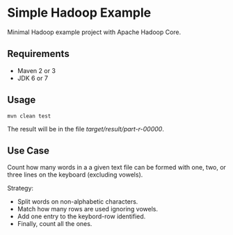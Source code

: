 # Simple Hadoop Example


Minimal Hadoop example project with Apache Hadoop Core.



## Requirements

* Maven 2 or 3
* JDK 6 or 7



## Usage

    mvn clean test

The result will be in the file *target/result/part-r-00000*.


## Use Case

Count how many words in a a given text file can be formed with one, two, or three lines on the keyboard (excluding vowels).

Strategy:

 * Split words on non-alphabetic characters.
 * Match how many rows are used ignoring vowels.
 * Add one entry to the keybord-row identified.
 * Finally, count all the ones.